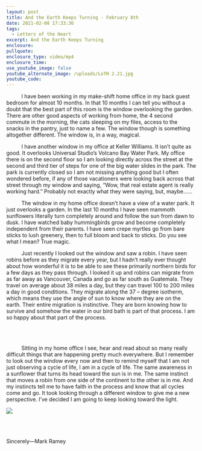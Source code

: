 ```yaml
---
layout: post
title: And the Earth Keeps Turning - February 8th
date: 2021-02-08 17:33:36
tags:
  - Letters of the Heart
excerpt: And the Earth Keeps Turning
enclosure:
pullquote:
enclosure_type: video/mp4
enclosure_time:
use_youtube_image: false
youtube_alternate_image: /uploads/LoTH 2.21.jpg
youtube_code:
---
```


<p style="text-indent: 40px;">I have been working in my make-shift home office in my back guest bedroom for almost 10 months. In that 10 months I can tell you without a doubt that the best part of this room is the window overlooking the garden. There are other good aspects of working from home, the 4 second commute in the morning, the cats sleeping on my files, access to the snacks in the pantry, just to name a few. The window though is something altogether different. The window is, in a way, magical.</p>

<p style="text-indent: 40px;">I have another window in my office at Keller Williams. It isn’t quite as good. It overlooks Universal Studio’s Volcano Bay Water Park. My office there is on the second floor so I am looking directly across the street at the second and third tier of steps for one of the big water slides in the park. The park is currently closed so I am not missing anything good but I often wondered before, if any of those vacationers were looking back across that street through my window and saying, “Wow, that real estate agent is really working hard.” Probably not exactly what they were saying, but, maybe……</p>

<p style="text-indent: 40px;">The window in my home office doesn’t have a view of a water park. It just overlooks a garden. In the last 10 months I have seen mammoth sunflowers literally turn completely around and follow the sun from dawn to dusk. I have watched baby hummingbirds grow and become completely independent from their parents. I have seen crepe myrtles go from bare sticks to lush greenery, then to full bloom and back to sticks. Do you see what I mean? True magic. </p>

<p style="text-indent: 40px;">Just recently I looked out the window and saw a robin. I have seen robins before as they migrate every year, but I hadn’t really ever thought about how wonderful it is to be able to see these primarily northern birds for a few days as they pass through. I looked it up and robins can migrate from as far away as Vancouver, Canada and go as far south as Guatemala. They travel on average about 38 miles a day, but they can travel 100 to 200 miles a day in good conditions. They migrate along the 37 – degree isotherm, which means they use the angle of sun to know where they are on the earth. Their entire migration is instinctive. They are born knowing how to survive and somehow the water in our bird bath is part of that process. I am so happy about that part of the process.</p>

<div class="row" style="margin: 4rem 0;">
  <div class="col-sm-8">
    <p style="text-indent: 40px;">Sitting in my home office I see, hear and read about so many really difficult things that are happening pretty much everywhere. But I remember to look out the window every now and then to remind myself that I am not just observing a cycle of life, I am in a cycle of life. The same awareness in a sunflower that turns its head toward the sun is in me. The same instinct that moves a robin from one side of the continent to the other is in me. And my instincts tell me to have faith in the process and know that all cycles come and go. It took looking through a different window to give me a new perspective. I’ve decided I am going to keep looking toward the light.</p>
  </div>
  <div class="col-sm-4">
     <img src="https://d1qmdf3vop2l07.cloudfront.net/modest-salamander.cloudvent.net/hash-store/7211a79c326df25f64139c54f41e00bb.jpg">
  </div>
</div>

<p>Sincerely&#151;Mark Ramey</p>